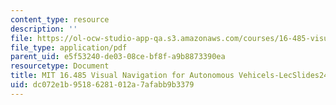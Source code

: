 ```yaml
---
content_type: resource
description: ''
file: https://ol-ocw-studio-app-qa.s3.amazonaws.com/courses/16-485-visual-navigation-for-autonomous-vehicles-vnav-fall-2020/dc072e1b95186281012a7afabb9b3379_MIT16_485F20_lec24.pdf
file_type: application/pdf
parent_uid: e5f53240-de03-08ce-bf8f-a9b8873390ea
resourcetype: Document
title: MIT 16.485 Visual Navigation for Autonomous Vehicels-LecSlides24
uid: dc072e1b-9518-6281-012a-7afabb9b3379
---
```

